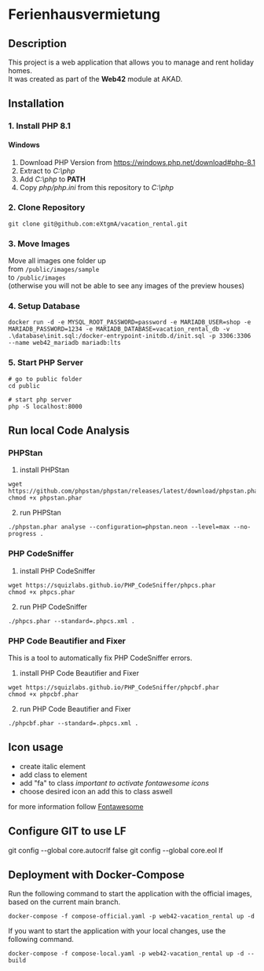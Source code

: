 # Ferienhausvermietung
## Description
This project is a web application that allows you to manage and rent holiday homes.</br>
It was created as part of the __Web42__ module at AKAD.

## Installation
### 1. Install PHP 8.1 
#### Windows
1. Download PHP Version from https://windows.php.net/download#php-8.1
2. Extract to _C:\php_
3. Add _C:\php_ to __PATH__
4. Copy _php/php.ini_ from this repository to _C:\php_

### 2. Clone Repository
```
git clone git@github.com:eXtgmA/vacation_rental.git
```

### 3. Move Images
Move all images one folder up  
from `/public/images/sample`  
to   `/public/images`  
(otherwise you will not be able to see any images of the preview houses)

### 4. Setup Database
```
docker run -d -e MYSQL_ROOT_PASSWORD=password -e MARIADB_USER=shop -e MARIADB_PASSWORD=1234 -e MARIADB_DATABASE=vacation_rental_db -v .\database\init.sql:/docker-entrypoint-initdb.d/init.sql -p 3306:3306 --name web42_mariadb mariadb:lts
```

### 5. Start PHP Server
```
# go to public folder
cd public

# start php server
php -S localhost:8000
```

## Run local Code Analysis
### PHPStan
1.  install PHPStan
```
wget https://github.com/phpstan/phpstan/releases/latest/download/phpstan.phar
chmod +x phpstan.phar
```
2. run PHPStan
```
./phpstan.phar analyse --configuration=phpstan.neon --level=max --no-progress .
```

### PHP CodeSniffer
1. install PHP CodeSniffer
```
wget https://squizlabs.github.io/PHP_CodeSniffer/phpcs.phar
chmod +x phpcs.phar   
```
2. run PHP CodeSniffer
```
./phpcs.phar --standard=.phpcs.xml .
```

### PHP Code Beautifier and Fixer
This is a tool to automatically fix PHP CodeSniffer errors.
1. install PHP Code Beautifier and Fixer
```
wget https://squizlabs.github.io/PHP_CodeSniffer/phpcbf.phar
chmod +x phpcbf.phar
```
2. run PHP Code Beautifier and Fixer
```
./phpcbf.phar --standard=.phpcs.xml .
```

## Icon usage
  - create italic element <i></i>
  - add class to element <i class=""></i>
  - add "fa" to class <i class="fa"></i> *important to activate fontawesome icons*
  - choose desired icon an add this to class aswell <i class="fa fa-heart"></i>

for more information follow [Fontawesome](https://fontawesome.com/search?)

## Configure GIT to use LF
git config --global core.autocrlf false
git config --global core.eol lf  


## Deployment with Docker-Compose
Run the following command to start the application with the official images, based on the current main branch.
```
docker-compose -f compose-official.yaml -p web42-vacation_rental up -d
```
If you want to start the application with your local changes, use the following command.
```
docker-compose -f compose-local.yaml -p web42-vacation_rental up -d --build
```
